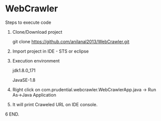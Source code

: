 # WebCrawler
Steps to execute code
1. Clone/Download project 

    git clone https://github.com/anilanal2013/WebCrawler.git
2. Import project in IDE - STS or eclipse
3. Execution environment

    jdk1.8.0_171
    
    JavaSE-1.8
 4. Right click on com.prudential.webcrawler.WebCrawlerApp.java -> Run As->Java Application
 
 5. It will print Craweled URL on IDE console.
 
 6 END.
